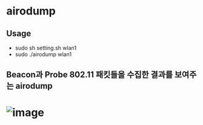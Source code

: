 # airodump
## Usage
- sudo sh setting.sh wlan1
- sudo ./airodump wlan1

## Beacon과 Probe 802.11 패킷들을 수집한 결과를 보여주는 airodump
![image](https://user-images.githubusercontent.com/46064193/105818913-ce262080-5ffa-11eb-94cb-31154de2ecea.png)
===
